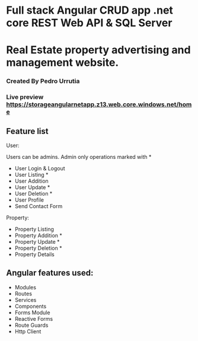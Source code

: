 # Full stack Angular CRUD app .net core REST Web API & SQL Server

# Real Estate property advertising and management website.
### Created By Pedro Urrutia
### Live preview https://storageangularnetapp.z13.web.core.windows.net/home

## Feature list

User:

Users can be admins.
Admin only operations marked with *

 * User Login & Logout
 * User Listing *
 * User Addition
 * User Update *
 * User Deletion *
 * User Profile
 * Send Contact Form

Property:

 * Property Listing
 * Property Addition *
 * Property Update *
 * Property Deletion *
 * Property Details


## Angular features used:

 * Modules
 * Routes
 * Services
 * Components
 * Forms Module
 * Reactive Forms
 * Route Guards
 * Http Client
